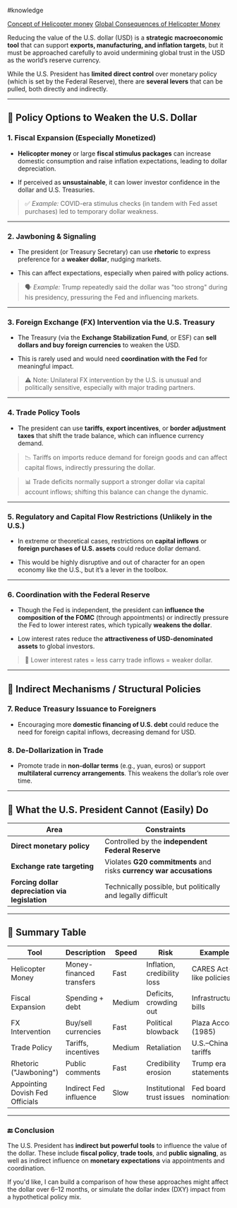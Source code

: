\#knowledge

[Concept of Helicopter money](Concept%20of%20Helicopter%20money.md)
[Global Consequences of Helicopter Money](Global%20Consequences%20of%20Helicopter%20Money.md)

Reducing the value of the U.S. dollar (USD) is a **strategic macroeconomic tool** that can support **exports, manufacturing, and inflation targets**, but it must be approached carefully to avoid undermining global trust in the USD as the world’s reserve currency.

While the U.S. President has **limited direct control** over monetary policy (which is set by the Federal Reserve), there are **several levers** that can be pulled, both directly and indirectly.

---

## 🧰 **Policy Options to Weaken the U.S. Dollar**

### **1. Fiscal Expansion (Especially Monetized)**

* **Helicopter money** or large **fiscal stimulus packages** can increase domestic consumption and raise inflation expectations, leading to dollar depreciation.

* If perceived as **unsustainable**, it can lower investor confidence in the dollar and U.S. Treasuries.

 > 
 > ✅ *Example:* COVID-era stimulus checks (in tandem with Fed asset purchases) led to temporary dollar weakness.

---

### **2. Jawboning & Signaling**

* The president (or Treasury Secretary) can use **rhetoric** to express preference for a **weaker dollar**, nudging markets.

* This can affect expectations, especially when paired with policy actions.

 > 
 > 🗣️ *Example:* Trump repeatedly said the dollar was "too strong" during his presidency, pressuring the Fed and influencing markets.

---

### **3. Foreign Exchange (FX) Intervention via the U.S. Treasury**

* The Treasury (via the **Exchange Stabilization Fund**, or ESF) can **sell dollars and buy foreign currencies** to weaken the USD.

* This is rarely used and would need **coordination with the Fed** for meaningful impact.

 > 
 > ⚠️ Note: Unilateral FX intervention by the U.S. is unusual and politically sensitive, especially with major trading partners.

---

### **4. Trade Policy Tools**

* The president can use **tariffs**, **export incentives**, or **border adjustment taxes** that shift the trade balance, which can influence currency demand.

 > 
 > 📉 Tariffs on imports reduce demand for foreign goods and can affect capital flows, indirectly pressuring the dollar.

 > 
 > 📊 Trade deficits normally support a stronger dollar via capital account inflows; shifting this balance can change the dynamic.

---

### **5. Regulatory and Capital Flow Restrictions (Unlikely in the U.S.)**

* In extreme or theoretical cases, restrictions on **capital inflows** or **foreign purchases of U.S. assets** could reduce dollar demand.

* This would be highly disruptive and out of character for an open economy like the U.S., but it’s a lever in the toolbox.

---

### **6. Coordination with the Federal Reserve**

* Though the Fed is independent, the president can **influence the composition of the FOMC** (through appointments) or indirectly pressure the Fed to lower interest rates, which typically **weakens the dollar**.

* Low interest rates reduce the **attractiveness of USD-denominated assets** to global investors.

 > 
 > 🏦 Lower interest rates = less carry trade inflows = weaker dollar.

---

## 🧮 **Indirect Mechanisms / Structural Policies**

### **7. Reduce Treasury Issuance to Foreigners**

* Encouraging more **domestic financing of U.S. debt** could reduce the need for foreign capital inflows, decreasing demand for USD.

### **8. De-Dollarization in Trade**

* Promote trade in **non-dollar terms** (e.g., yuan, euros) or support **multilateral currency arrangements**. This weakens the dollar’s role over time.

---

## 🚫 What the U.S. President Cannot (Easily) Do

|Area|Constraints|
|----|-----------|
|**Direct monetary policy**|Controlled by the **independent Federal Reserve**|
|**Exchange rate targeting**|Violates **G20 commitments** and risks **currency war accusations**|
|**Forcing dollar depreciation via legislation**|Technically possible, but politically and legally difficult|

---

## 🧠 Summary Table

|Tool|Description|Speed|Risk|Example|
|----|-----------|-----|----|-------|
|Helicopter Money|Money-financed transfers|Fast|Inflation, credibility loss|CARES Act-like policies|
|Fiscal Expansion|Spending + debt|Medium|Deficits, crowding out|Infrastructure bills|
|FX Intervention|Buy/sell currencies|Fast|Political blowback|Plaza Accord (1985)|
|Trade Policy|Tariffs, incentives|Medium|Retaliation|U.S.–China tariffs|
|Rhetoric ("Jawboning")|Public comments|Fast|Credibility erosion|Trump era statements|
|Appointing Dovish Fed Officials|Indirect Fed influence|Slow|Institutional trust issues|Fed board nominations|

---

### 🔚 **Conclusion**

The U.S. President has **indirect but powerful tools** to influence the value of the dollar. These include **fiscal policy**, **trade tools**, and **public signaling**, as well as indirect influence on **monetary expectations** via appointments and coordination.

If you'd like, I can build a comparison of how these approaches might affect the dollar over 6–12 months, or simulate the dollar index (DXY) impact from a hypothetical policy mix.
